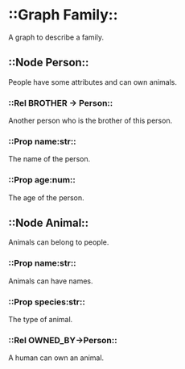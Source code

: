 # ::Graph Family::
A graph to describe a family.

## ::Node Person::
People have some attributes and can own animals.

### ::Rel BROTHER -> Person::
Another person who is the brother of this person.

### ::Prop name:str::
The name of the person.

### ::Prop age:num::
The age of the person.

## ::Node Animal::
Animals can belong to people.

### ::Prop name:str::
Animals can have names.

### ::Prop species:str::
The type of animal.

### ::Rel OWNED_BY->Person::
A human can own an animal.
